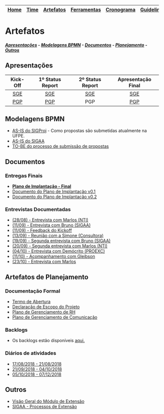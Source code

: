 | [Home](https://github.com/ricarthlima/plano_impantacao_extensao) | [Time](https://github.com/ricarthlima/plano_impantacao_extensao/blob/master/pages/time.md) | [Artefatos]() | [Ferramentas](https://github.com/ricarthlima/plano_impantacao_extensao/blob/master/pages/ferramentas.md) | [Cronograma](https://github.com/ricarthlima/plano_impantacao_extensao/blob/master/pages/cronograma.md) | [Guidelines](https://github.com/ricarthlima/plano_implantacao_extensao/blob/master/pages/guidelines.md) |
|-|-|-|-|-|-|

# Artefatos
##### [Apresentações](#apresentações) - [Modelagens BPMN](#modelagens-bpmn) - [Documentos](#documentos) - [Planejamento](#artefatos-de-planejamento) - [Outros](#outros)
## Apresentações
|Kick-Off|1º Status Report|2º Status Report|Apresentação Final|
|:------:|:--------------:|:--------------:|:----------------:|
|[SGE](https://github.com/ricarthlima/plano_implantacao_extensao/blob/master/artefatos/apresenta%C3%A7%C3%B5es/%5B01%5D%20Kick-Off.pdf)| [SGE](https://github.com/ricarthlima/plano_implantacao_extensao/blob/master/artefatos/apresenta%C3%A7%C3%B5es/%5B02%5D%201%C2%BA%20Status%20report.pdf)|[SGE](https://github.com/ricarthlima/plano_implantacao_extensao/blob/master/artefatos/apresenta%C3%A7%C3%B5es/%5B03%5D%202%C2%BA%20Status%20report.pdf)|[SGE](https://github.com/ricarthlima/plano_implantacao_extensao/blob/master/artefatos/apresenta%C3%A7%C3%B5es/apresentacao_final.pdf)|
|[PGP](https://github.com/ricarthlima/plano_implantacao_extensao/blob/master/artefatos/apresenta%C3%A7%C3%B5es/%5BPGP%5D-Apresenta%C3%A7%C3%A3o%20do%20Kick-off.pdf)|[PGP](https://github.com/ricarthlima/plano_implantacao_extensao/blob/master/artefatos/apresenta%C3%A7%C3%B5es/%5BPGP%5D-1%C2%BA%20Status%20Report.pdf)|PGP|[PGP](https://github.com/ricarthlima/plano_implantacao_extensao/blob/master/artefatos/apresenta%C3%A7%C3%B5es/apresentacao_final.pdf)|
## Modelagens BPMN
- [AS-IS do SIGProj](https://drive.google.com/drive/folders/1ogGXk2yVvqusab61xVpVcqCZjHJkRA3v?usp=sharing) - Como propostas são submetidas atualmente na UFPE.
- [AS-IS do SIGAA](https://drive.google.com/drive/folders/1Ey7f4voDveOqnAMAzoobxxfiOuUt5982?usp=sharing)
- [TO-BE do processo de submissão de propostas](https://drive.google.com/drive/folders/1l8zLRfIqaKlvE3KhbwFNQ9L5AdcbYkZc?usp=sharing)

## Documentos

### Entregas Finais
- **[Plano de Implantação - Final](https://github.com/ricarthlima/plano_implantacao_extensao/blob/master/artefatos/documentos/entregas_finais/plano_de_implanta%C3%A7%C3%A3o_v1.0.pdf)**
- [Documento do Plano de Implantação v0.1](https://github.com/ricarthlima/plano_implantacao_extensao/blob/master/artefatos/documentos/entregas_finais/plano_de_implantacao_extensao_v0.1.pdf)
- [Documento do Plano de Implantação v0.2](https://github.com/ricarthlima/plano_implantacao_extensao/blob/master/artefatos/documentos/entregas_finais/plano_de_implantacao_v0.2.pdf)

### Entrevistas Documentadas
- [(28/08) - Entrevista com Marlos (NTI)](https://github.com/ricarthlima/plano_implantacao_extensao/tree/master/artefatos/documentos/entrevistas/%5B08-28%5D-Entrevista_Marlos)
- [(11/09) - Entrevista com Bruno (SIGAA)](https://github.com/ricarthlima/plano_implantacao_extensao/tree/master/artefatos/documentos/entrevistas/%5B09-11%5D-Entrevista_Bruno)
- [(11/09) - Feedback do Kickoff](https://github.com/ricarthlima/plano_implantacao_extensao/tree/master/artefatos/documentos/entrevistas/%5B09-11%5D-Feedback_Kick-off)
- [(13/09) - Reunião com a Simone (Consultora)](https://github.com/ricarthlima/plano_implantacao_extensao/tree/master/artefatos/documentos/entrevistas/%5B09-13%5D-Feedback_Kick-off_Simone)
- [(19/09) - Segunda entrevista com Bruno (SIGAA)](https://github.com/ricarthlima/plano_implantacao_extensao/blob/master/artefatos/documentos/entrevistas/%5B09_19%5D%20Segundo%20contato%20com%20Bruno.docx)
- [(20/09) - Segunda entrevista com Marlos (NTI)](https://github.com/ricarthlima/plano_implantacao_extensao/tree/master/artefatos/documentos/entrevistas/%5B09-20%5D-Segunda_Entrevista_Marlos)
- [(04/10) - Entrevista com Demócrito (PROEXC)](https://github.com/ricarthlima/plano_implantacao_extensao/tree/master/artefatos/documentos/entrevistas/%5B10-04%5D-Entrevista_Dem%C3%B3crito-(Coordenador%20proexc))
- [(11/10) - Acompanhamento com Gleibson](https://github.com/ricarthlima/plano_implantacao_extensao/tree/master/artefatos/documentos/entrevistas/%5B10-11%5D-Acompanhamento_Gleibson)
- [(23/10) - Entrevista com Marlos](https://github.com/ricarthlima/plano_implantacao_extensao/tree/master/artefatos/documentos/entrevistas/%5B10-23%5D-Feedback_Marlos)

## Artefatos de Planejamento
### Documentação Formal
- [Termo de Abertura](https://github.com/ricarthlima/plano_implantacao_extensao/blob/master/artefatos/documentos/planejamento/%5BEO%5D%20Termo%20de%20abertura.pdf)
- [Declaração de Escopo do Projeto](https://github.com/ricarthlima/plano_implantacao_extensao/blob/master/artefatos/documentos/planejamento/%5BEO%5D%20Declara%C3%A7%C3%A3o%20de%20Escopo%20do%20Projeto.pdf)
- [Plano de Gerenciamento de RH](https://github.com/ricarthlima/plano_implantacao_extensao/blob/master/artefatos/documentos/planejamento/%5BEO%5D%20Plano%20de%20Gerenciamento%20de%20Recursos%20Humanos.pdf)
- [Plano de Gerenciamento de Comunicação](https://github.com/ricarthlima/plano_implantacao_extensao/blob/master/artefatos/documentos/planejamento/%5BEO%5D%20Plano%20de%20Gerenciamento%20das%20Comunica%C3%A7%C3%B5es.pdf)

### Backlogs
- Os backlogs estão disponíveis [aqui.](http://www.equipeone.com.br/extensao/backlog)  

### Diários de atividades
- [17/08/2018 - 21/08/2018](https://docs.google.com/document/d/1p6EftRpvFybZagl0a_yejEfk1oa-4S-rt-3Qy5P7dhI/edit?usp=sharing)
- [21/09/2018 - 04/10/2018](https://docs.google.com/document/d/1xOkeoaQqWZrJne1VzxdVa9CtUmiXxb32jPKdqH0VHvY/edit?usp=sharing)
- [05/10/2018 - 07/12/2018](https://docs.google.com/document/d/1ZP6ZTkIMpOn3IkuxcbO_2sfUwSgBVapC4Lo4Qi45BOc/edit?usp=sharing)


## Outros
- [Visão Geral do Módulo de Extensão](https://github.com/ricarthlima/plano_implantacao_extensao/blob/master/artefatos/documentos/visao-geral-extensao.pdf)
- [SIGAA - Processos de Extensão](https://github.com/ricarthlima/plano_implantacao_extensao/blob/master/artefatos/documentos/sigaa-extensao-processo.pdf)
